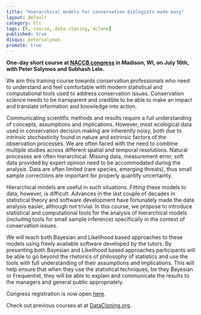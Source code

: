 ```yaml
---
title: "Hierarchical models for conservation biologists made easy"
layout: default
category: Etc
tags: [R, course, data cloning, dclone]
published: true
disqus: petersolymos
promote: true
---
```


**One-day short course at [NACCB congress](http://www.scbnacongress.org/) in Madison, WI, on July 16th, with Peter Solymos and Subhash Lele.**

We aim this training course towards conservation professionals who need to understand and feel comfortable with modern statistical and computational tools used to address conservation issues. Conservation science needs to be transparent and credible to be able to make an impact and translate information and knowledge into action.

Communicating scientific methods and results require a full understanding of concepts, assumptions and implications. However, most ecological data used in conservation decision making are inherently noisy, both due to intrinsic stochasticity found in nature and extrinsic factors of the observation processes. We are often faced with the need to combine multiple studies across different spatial and temporal resolutions. Natural processes are often hierarchical. Missing data, measurement error, soft data provided by expert opinion need to be accommodated during the analysis. Data are often limited (rare species, emerging threats), thus small sample corrections are important for properly quantify uncertainty.

Hierarchical models are useful in such situations. Fitting these models to data, however, is difficult. Advances in the last couple of decades in statistical theory and software development have fortunately made the data analysis easier, although not trivial. In this course, we propose to introduce statistical and computational tools for the analysis of hierarchical models (including tools for small sample inference) specifically in the context of conservation issues.

We will teach both Bayesian and Likelihood based approaches to these models using freely available software developed by the tutors. By presenting both Bayesian and Likelihood based approaches participants will be able to go beyond the rhetorics of philosophy of statistics and use the tools with full understanding of their assumptions and implications. This will help ensure that when they use the statistical techniques, be they Bayesian or Frequentist, they will be able to explain and communicate the results to the managers and general public appropriately.

Congress registration is now open [here](http://www.scbnacongress.org/short-courses).

Check out previous courses at at [DataCloning.org](http://datacloning.org/courses/).
